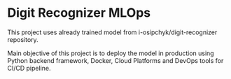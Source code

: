 # Digit Recognizer MLOps

This project uses already trained model from i-osipchyk/digit-recognizer repository.

Main objective of this project is to deploy the model in production using Python backend framework, Docker, Cloud Platforms and DevOps tools for CI/CD pipeline.
